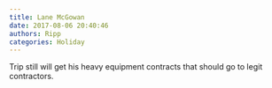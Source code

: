 ```yaml
---
title: Lane McGowan
date: 2017-08-06 20:40:46
authors: Ripp
categories: Holiday
---
```


 Trip still will get his heavy equipment contracts that should go to legit contractors.